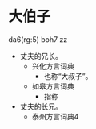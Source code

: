 # 大伯子
da6(rg:5) boh7 zz
+ 丈夫的兄长。
  * 兴化方言词典
    + 也称“大叔子”。
  * 如皋方言词典
    + 指称
+ 丈夫的长兄。
  * 泰州方言词典4
